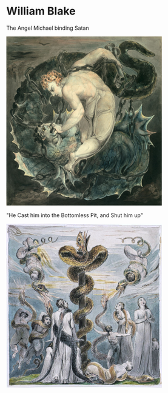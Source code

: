 # William Blake

The Angel Michael binding Satan

<img src=".pix/the_angel_michael_binding_satan.jpeg" style="width:410px; height: auto;">

"He Cast him into the Bottomless Pit, and Shut him up" 

<img src=".pix/moses_and_the_brazen_serpent.jpg" style="width:410px; height: auto;">
